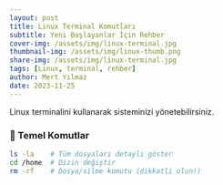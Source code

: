 ```yaml
---
layout: post
title: Linux Terminal Komutları
subtitle: Yeni Başlayanlar İçin Rehber
cover-img: /assets/img/linux-terminal.jpg
thumbnail-img: /assets/img/linux-thumb.png
share-img: /assets/img/linux-terminal.jpg
tags: [Linux, terminal, rehber]
author: Mert Yılmaz
date: 2023-11-25
---
```


Linux terminalini kullanarak sisteminizi yönetebilirsiniz.

### **📌 Temel Komutlar**
```sh
ls -la    # Tüm dosyaları detaylı göster
cd /home  # Dizin değiştir
rm -rf    # Dosya/silme komutu (dikkatli olun!)
